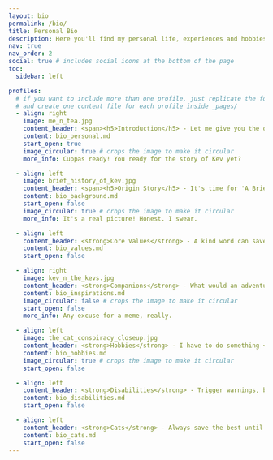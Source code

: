 ```yaml
---
layout: bio
permalink: /bio/
title: Personal Bio
description: Here you'll find my personal life, experiences and hobbies. It's mostly guff, but a journey travelled is a story waiting to be told. <br />Also, it has cat pictures!
nav: true
nav_order: 2
social: true # includes social icons at the bottom of the page
toc:
  sidebar: left

profiles:
  # if you want to include more than one profile, just replicate the following block
  # and create one content file for each profile inside _pages/
  - align: right
    image: me_n_tea.jpg
    content_header: <span><h5>Introduction</h5> - Let me give you the overview while I get you a cuppa!</span>
    content: bio_personal.md
    start_open: true
    image_circular: true # crops the image to make it circular
    more_info: Cuppas ready! You ready for the story of Kev yet?

  - align: left
    image: brief_history_of_kev.jpg
    content_header: <span><h5>Origin Story</h5> - It's time for 'A Brief History of Kev'! *<em>jazz hands</em>*</span>
    content: bio_background.md
    start_open: false
    image_circular: true # crops the image to make it circular
    more_info: It's a real picture! Honest. I swear.

  - align: left
    content_header: <strong>Core Values</strong> - A kind word can save a life.
    content: bio_values.md
    start_open: false

  - align: right
    image: kev_n_the_kevs.jpg
    content_header: <strong>Companions</strong> - What would an adventure be without a party?
    content: bio_inspirations.md
    image_circular: false # crops the image to make it circular
    start_open: false
    more_info: Any excuse for a meme, really.

  - align: left
    image: the_cat_conspiracy_closeup.jpg
    content_header: <strong>Hobbies</strong> - I have to do something <em>other</em> than work, you know! Yes, <em>besides</em> sleeping...
    content: bio_hobbies.md
    image_circular: true # crops the image to make it circular
    start_open: false

  - align: left
    content_header: <strong>Disabilities</strong> - Trigger warnings, but helpline numbers inside.
    content: bio_disabilities.md
    start_open: false

  - align: left
    content_header: <strong>Cats</strong> - Always save the best until last!
    content: bio_cats.md
    start_open: false
---
```

